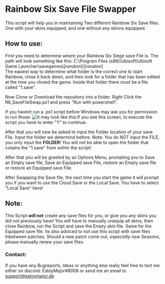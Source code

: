 # Rainbow Six Save File Swapper
This script will help you in maintaining Two different Rainbow Six Save files. One with _your_ skins equipped, and one without any skinns equipped.

## How to use:
First you need to determine where your Rainbow Six Siege save File is. The path will look something like this: 
C:\Program Files (x86)\Ubisoft\Ubisoft Game Launcher\savegames\\[*random*]\\[*random*]\
The easiest way to determine what folder is the correct one to start Rainbow, close it back down, and then look for a folder that has been edited at the time you closed the game. Inside that folder there *must* be a file called "1.save".  

Now Clone or Download the repository into a folder. 
Right Click the R6_SaveFileSwap.ps1 and press "Run with powershell".

If you havent run a .ps1 script before Windows may ask you for permission to run those:
![It may look like this: ](https://4sysops.com/wp-content/uploads/2013/10/PowerShell-Execution-Policy.png)If you see this screen, to execute the script you have to enter "Y" to continue. 

After that you will now be asked to input the Folder location of your save File. Input the folder we determind before.
Note: You do NOT input the FILE, you only input the **FOLDER**! You will not be able to open the folder that cotains the "1.save" from within the script!

After that you will be greeted by an Options Menu, prompting you to Save an Empty save file, Save an Equipped save File, restore an Empty save file or restore an Equipped save File. 

After Swapping the Save file, the next time you start the game it will prompt you if you want to use the Cloud Save or the Local Save. You have to select "Local Save" here! 

## Note:
This Script **_will not_** create any save files for you, or give you any skins you did not previously have! You will have to manually unequip all skins, then close Rainbow, run the Script and save the Empty skin file. Same for the Equipped save file.
Its also adviced to not use this script with save files Inbetween patches. Should a new patch come out, _especially new Seasons_, please manually renew your save files. 


### Contact: 
If you have any Bugreports, Ideas or anything else really feel free to text me either on discord: EstoyMejor#8008 or send me an email to [support@estoymejor.de](mailto:support@estoymejor.de)
